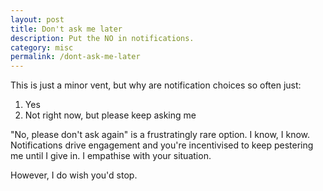 ```yaml
---
layout: post
title: Don't ask me later
description: Put the NO in notifications.
category: misc
permalink: /dont-ask-me-later
---
```


This is just a minor vent, but why are notification choices so often just:

1. Yes
2. Not right now, but please keep asking me

"No, please don't ask again" is a frustratingly rare option. I know, I know. Notifications drive engagement and you're incentivised to keep pestering me until I give in. I empathise with your situation.

However, I do wish you'd stop.
